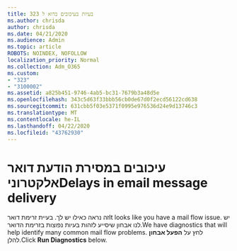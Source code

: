 ```yaml
---
title: 323 בעיות בעיכובים בדוא ל
ms.author: chrisda
author: chrisda
ms.date: 04/21/2020
ms.audience: Admin
ms.topic: article
ROBOTS: NOINDEX, NOFOLLOW
localization_priority: Normal
ms.collection: Adm_O365
ms.custom:
- "323"
- "3100002"
ms.assetid: a825b451-9746-4ab5-bc31-7679b3a48d5e
ms.openlocfilehash: 343c5d63f33bbb56cb0de67d0f2ecd56122cd638
ms.sourcegitcommit: 631cbb5f03e5371f0995e976536d24e9d13746c3
ms.translationtype: MT
ms.contentlocale: he-IL
ms.lasthandoff: 04/22/2020
ms.locfileid: "43762930"
---
```

# <a name="delays-in-email-message-delivery"></a><span data-ttu-id="ebe74-102">עיכובים במסירת הודעת דואר אלקטרוני</span><span class="sxs-lookup"><span data-stu-id="ebe74-102">Delays in email message delivery</span></span>

<span data-ttu-id="ebe74-103">זה נראה כאילו יש לך. בעיית זרימת דואר</span><span class="sxs-lookup"><span data-stu-id="ebe74-103">It looks like you have a mail flow issue.</span></span> <span data-ttu-id="ebe74-104">יש לנו אבחון שיסייע לזהות בעיות נפוצות בזרימת הדואר.</span><span class="sxs-lookup"><span data-stu-id="ebe74-104">We have diagnostics that will help identify many common mail flow problems.</span></span> <span data-ttu-id="ebe74-105">לחץ על **הפעל אבחון** להלן.</span><span class="sxs-lookup"><span data-stu-id="ebe74-105">Click **Run Diagnostics** below.</span></span>
